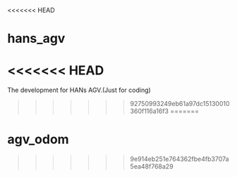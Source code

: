 <<<<<<< HEAD
# hans_agv
<<<<<<< HEAD
=======
The development for HANs AGV.(Just for coding)
>>>>>>> 92750993249eb61a97dc15130010360f116a16f3
=======
# agv_odom
>>>>>>> 9e914eb251e764362fbe4fb3707a5ea48f768a29
